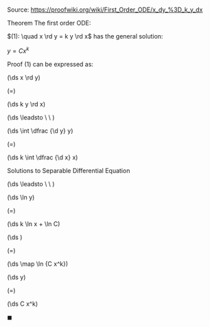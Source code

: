 # 

Source: https://proofwiki.org/wiki/First_Order_ODE/x_dy_%3D_k_y_dx

Theorem
The first order ODE:

$(1): \quad x \rd y = k y \rd x$
has the general solution:

$y = C x^k$


Proof
$(1)$ can be expressed as:














\(\ds x \rd y\)

\(=\)







\(\ds k y \rd x\)














\(\ds \leadsto \ \ \)





\(\ds \int \dfrac {\d y} y\)

\(=\)







\(\ds k \int \dfrac {\d x} x\)





Solutions to Separable Differential Equation








\(\ds \leadsto \ \ \)





\(\ds \ln y\)

\(=\)







\(\ds k \ln x + \ln C\)




















\(\ds \)

\(=\)







\(\ds \map \ln {C x^k}\)




















\(\ds y\)

\(=\)







\(\ds C x^k\)









$\blacksquare$





